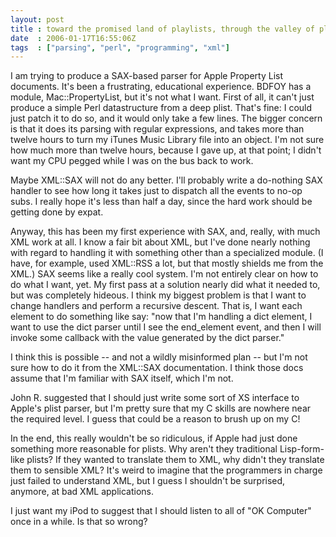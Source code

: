 ```yaml
---
layout: post
title : toward the promised land of playlists, through the valley of plists
date  : 2006-01-17T16:55:06Z
tags  : ["parsing", "perl", "programming", "xml"]
---
```

I am trying to produce a SAX-based parser for Apple Property List documents. It's been a frustrating, educational experience.  BDFOY has a module, Mac::PropertyList, but it's not what I want.  First of all, it can't just produce a simple Perl datastructure from a deep plist.  That's fine: I could just patch it to do so, and it would only take a few lines.  The bigger concern is that it does its parsing with regular expressions, and takes more than twelve hours to turn my iTunes Music Library file into an object.  I'm not sure how much more than twelve hours, because I gave up, at that point; I didn't want my CPU pegged while I was on the bus back to work.

Maybe XML::SAX will not do any better.  I'll probably write a do-nothing SAX handler to see how long it takes just to dispatch all the events to no-op subs. I really hope it's less than half a day, since the hard work should be getting done by expat.

Anyway, this has been my first experience with SAX, and, really, with much XML work at all.  I know a fair bit about XML, but I've done nearly nothing with regard to handling it with something other than a specialized module.  (I have, for example, used XML::RSS a lot, but that mostly shields me from the XML.) SAX seems like a really cool system.  I'm not entirely clear on how to do what I want, yet.  My first pass at a solution nearly did what it needed to, but was completely hideous.  I think my biggest problem is that I want to change handlers and perform a recursive descent.  That is, I want each element to do something like say: "now that I'm handling a dict element, I want to use the dict parser until I see the end_element event, and then I will invoke some callback with the value generated by the dict parser."

I think this is possible -- and not a wildly misinformed plan -- but I'm not sure how to do it from the XML::SAX documentation.  I think those docs assume that I'm familiar with SAX itself, which I'm not.

John R. suggested that I should just write some sort of XS interface to Apple's plist parser, but I'm pretty sure that my C skills are nowhere near the required level.  I guess that could be a reason to brush up on my C!

In the end, this really wouldn't be so ridiculous, if Apple had just done something more reasonable for plists.  Why aren't they traditional Lisp-form-like plists?  If they wanted to translate them to XML, why didn't they translate them to sensible XML?  It's weird to imagine that the programmers in charge just failed to understand XML, but I guess I shouldn't be surprised, anymore, at bad XML applications.

I just want my iPod to suggest that I should listen to all of "OK Computer" once in a while.  Is that so wrong? 
